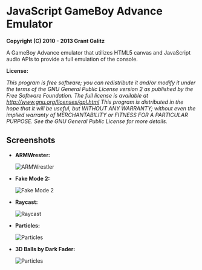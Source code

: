 JavaScript GameBoy Advance Emulator
=================================

**Copyright (C) 2010 - 2013 Grant Galitz**

A GameBoy Advance emulator that utilizes HTML5 canvas and JavaScript audio APIs to provide a full emulation of the console.

**License:**

*This program is free software; you can redistribute it and/or
modify it under the terms of the GNU General Public License
version 2 as published by the Free Software Foundation.
The full license is available at http://www.gnu.org/licenses/gpl.html
This program is distributed in the hope that it will be useful,
but WITHOUT ANY WARRANTY; without even the implied warranty of
MERCHANTABILITY or FITNESS FOR A PARTICULAR PURPOSE. See the
GNU General Public License for more details.*


Screenshots
--------------------------------------------------------------------

* **ARMWrester:**

	![ARMWrestler](http://i.imgur.com/U64E6Qh.png "Fails")
    
* **Fake Mode 2:**
    
    ![Fake Mode 2](http://i.imgur.com/jtMfzHA.png "Fake Mode 2")
    
* **Raycast:**
    
    ![Raycast](http://i.imgur.com/fn83llx.png "Raycast")
    
* **Particles:**
    
    ![Particles](http://i.imgur.com/XkrsUXf.png "Particles")
    
* **3D Balls by Dark Fader:**
    
    ![Particles](http://i.imgur.com/cCcdcah.png "3D Balls")